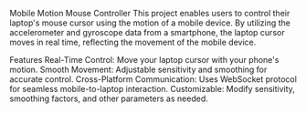 Mobile Motion Mouse Controller
This project enables users to control their laptop's mouse cursor using the motion of a mobile device. By utilizing the accelerometer and gyroscope data from a smartphone, the laptop cursor moves in real time, reflecting the movement of the mobile device.

Features
Real-Time Control: Move your laptop cursor with your phone's motion.
Smooth Movement: Adjustable sensitivity and smoothing for accurate control.
Cross-Platform Communication: Uses WebSocket protocol for seamless mobile-to-laptop interaction.
Customizable: Modify sensitivity, smoothing factors, and other parameters as needed.
